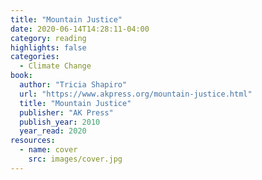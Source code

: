 ```yaml
---
title: "Mountain Justice"
date: 2020-06-14T14:28:11-04:00
category: reading
highlights: false
categories:
  - Climate Change
book:
  author: "Tricia Shapiro"
  url: "https://www.akpress.org/mountain-justice.html"
  title: "Mountain Justice"
  publisher: "AK Press"
  publish_year: 2010
  year_read: 2020
resources:
  - name: cover
    src: images/cover.jpg
---
```


